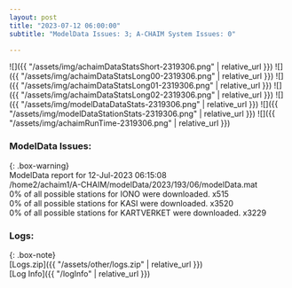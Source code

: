 ```yaml
---
layout: post
title: "2023-07-12 06:00:00"
subtitle: "ModelData Issues: 3; A-CHAIM System Issues: 0"

---
```


![]({{ "/assets/img/achaimDataStatsShort-2319306.png" | relative_url }})
![]({{ "/assets/img/achaimDataStatsLong00-2319306.png" | relative_url }})
![]({{ "/assets/img/achaimDataStatsLong01-2319306.png" | relative_url }})
![]({{ "/assets/img/achaimDataStatsLong02-2319306.png" | relative_url }})
![]({{ "/assets/img/modelDataDataStats-2319306.png" | relative_url }})
![]({{ "/assets/img/modelDataStationStats-2319306.png" | relative_url }})
![]({{ "/assets/img/achaimRunTime-2319306.png" | relative_url }})


### ModelData Issues:  
  
{: .box-warning}  
 ModelData report for 12-Jul-2023 06:15:08   
 /home2/achaim1/A-CHAIM/modelData/2023/193/06/modelData.mat   
 0% of all possible stations for IONO were downloaded. x515   
 0% of all possible stations for KASI were downloaded. x3520   
 0% of all possible stations for KARTVERKET were downloaded. x3229   
  


### Logs:  
  
{: .box-note}  
[Logs.zip]({{ "/assets/other/logs.zip" | relative_url }})  
[Log Info]({{ "/logInfo" | relative_url }})  
